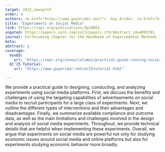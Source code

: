 ```yaml
---
target: 2022_newspref
order: 4
authors: <a href="https://www.guyaridor.net/">  Guy Aridor, <a href="https://www.rafaeljjd.com/"> Rafael Jiménez-Durán</a>, and <a href="https://www.songlena.com/">Lena Song</a> 
title: "Experiments on Social Media"
link: https://cepr.org/publications/dp19861
ungated: https://papers.ssrn.com/sol3/papers.cfm?abstract_id=4893781
journal: Forthcoming Chapter for the Handbook of Experimental Methods in the Social Sciences
meta: 
abstract: y 
coverage:
  VoxEU:
    url: "https://cepr.org/voxeu/columns/practical-guide-running-social-media-experiments"
  EC'25 Tutorial:
    url: "https://www.guyaridor.net/ec25tutorial.html"

---
```


We provide a practical guide to designing, conducting, and analyzing experiments using social media platforms. First, we discuss the benefits and challenges of using the targeting capabilities of advertisements on social media to recruit participants for a large class of experiments. Next, we outline the different types of interventions and their advantages and disadvantages. Finally, we summarize available compliance and outcome data, as well as the main limitations and challenges involved in the design and analysis of social media experiments. Throughout, we provide technical details that are helpful when implementing these experiments. Overall, we argue that experiments on social media are powerful not only for studying economic issues around social media and online platforms but also for experiments studying economic behavior more broadly.